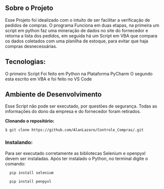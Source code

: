 ## Sobre o Projeto

Esse Projeto foi idealizado com o intuito de ser facilitar a verificação de pedidos de compras.
O programa Funciona em duas etapas, na primeira um script em python faz uma mineração de dados no site do fornecedor e retorna a lista dos pedidos, em seguida há um Script em VBA
que compara os dados coletados com uma planilha de estoque, para evitar que haja compras desnecessárias.


## Tecnologias:
O primeiro Script Foi feito em Python na Plataforma PyCharm
O segundo esta escrito em VBA e foi feito no VS Code

## Ambiente de Desenvolvimento
  Esse Script não pode ser executado, por questões de segurança.
  Todas as informações do dono da empresa e do fornecedor foram retirados.

**Clonando o repositório:**
```
$ git clone https://github.com/AlanLazaro/Controle_Compras/.git
```
### Instalando:
Para ser executado corretamente as bibliotecas Selenium e openpyxl devem ser instaladas.
Após ter instalado o Python, no terminal digite o comando:
```
  pip install selenium
```

```
  pip install penpyxl
```
